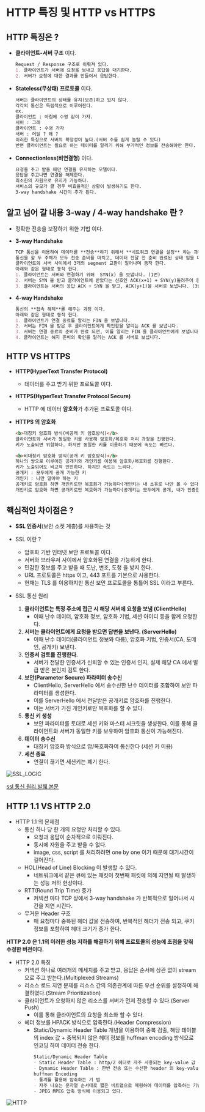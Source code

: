 # HTTP 특징 및 HTTP vs HTTPS

## HTTP 특징은 ?
- **클라이언트-서버 구조** 이다.
  ```markdown
  Request / Response 구조로 이뤄져 있다.
  1. 클라이언트가 서버에 요청을 보내고 응답을 대기한다.
  2. 서버가 요청에 대한 결과를 만들어서 응답한다.
  ```
- **Stateless(무상태) 프로토콜** 이다.
  ```markdown
  서버는 클라이언트의 상태를 유지(보존)하고 있지 않다.
  각각의 통신은 독립적으로 이루어진다.
  ex.
  클라이언트 : 아침에 수영 같이 가자.
  서버 : 그래
  클라이언트 : 수영 가자
  서버 : 어딜 ? 왜 ?
  이러한 특징으로 서버의 확장성이 높다.(서버 수를 쉽게 늘릴 수 있다)
  반면 클라이언트는 필요로 하는 데이터를 알리기 위해 부가적인 정보를 전송해야만 한다.
  ```
- **Connectionless(비연결형)** 이다.
  ```markdown
  요청을 주고 받을 때만 연결을 유지하는 모델이다.
  응답을 주고나면 연결을 해제한다.
  최소한의 자원으로 유지가 가능하다.
  서비스의 규모가 클 경우 비효율적인 상황이 발생하기도 한다.
  3-way handshake 시간이 추가 된다.
  ```

## 알고 넘어 갈 내용 3-way / 4-way handshake 란 ? 
- 정확한 전송을 보장하기 위한 기법 이다.
- **3-way Handshake**
  ```markdown
  TCP 통신을 이용하여 데이터를 **전송**하기 위해서 **네트워크 연결을 설정** 하는 과정 이다.
  통신을 할 두 주체가 모두 전송 준비를 마치고, 데이터 전달 전 준비 완료된 상태 임을 다른 쪽에서 알 수 있다.
  클라이언트와 서버 사이에서 3개의 segment 교환이 일어나며 동작 한다.
  아래와 같은 형태로 동작 한다.
  1. 클라이언트는 서버와 연결하기 위해  SYN(x) 을 보냅니다. (1번)
  2. 서버는 SYN 을 받고 클라이언트에 받았다는 신호인 ACK(x+1) + SYN(y)돌려주어 응답합니다. (2번)
  3. 클라이언트는 서버의 응답 ACK + SYN 을 받고, ACK(y+1)을 서버로 보냅니다. (3번)
  ```
  
- **4-way Handshake**
  ```markdown
  통신의 **접속 해제**를 해주는 과정 이다.
  아래와 같은 형태로 동작 한다.
  1. 클라이언트가 연결 종료를 알리는 FIN 을 보냅니다.
  2. 서버는 FIN 을 받은 후 클라이언트에게 확인함을 알리는 ACK 를 보냅니다.
  3. 서버는 연결 종료의 준비가 완료 되면, 이를 알리는 FIN 을 클라이언트에게 보냅니다.
  4. 클라이언트는 해지 준비의 확인을 알리는 ACK 를 서버로 보냅니다.
  ```
  
## HTTP VS HTTPS

- **HTTP(HyperText Transfer Protocol)**
  + 데이터를 주고 받기 위한 프로토콜 이다.

- **HTTPS(HyperText Transfer Protocol Secure)**
  + HTTP 에 데이터 **암호화**가 추가된 프로토콜 이다.
  
- **HTTPS 의 암호화**
  ```markdown
  <b>대칭키 암호화 방식(비공캐 키 암호방식)</b>
  클라이언트와 서버가 동일한 키를 사용해 암호화/복호화 처리 과정을 진행한다.
  키가 노출되면 위험하다. 하지만 동일한 키를 이용하기 때문에 속도는 빠르다.
  
  <b>비대칭키 암호화 방식(공개 키 암호방식)</b>
  하나의 쌍으로 이루어진 공개키와 개인키를 이용해 암호화/복호화를 진행한다.
  키가 노출되어도 비교적 안전하다. 하지만 속도는 느리다.
  공개키 : 모두에게 공개 가능한 키
  개인키 : 나만 알아야 하는 키
  공개키로 암호화 하면 개인키로만 복호화가 가능하다(개인키는 내 소유로 나만 볼 수 있다.)
  개인키로 암호화 하면 공개키로만 복호화가 가능하다(공개키는 모두에게 공개, 내가 인증한 정보라는 신뢰성 보장이 가능하다.)
  ```

## 핵심적인 차이점은 ?
- **SSL 인증서**(보안 소켓 계층)를 사용하는 것
- SSL 이란 ?
    + 암호화 기반 인터넷 보안 프로토콜 이다.
    + 서버와 브라우저 사이에서 암호화된 연결을 가능하게 한다.
    + 민감한 정보를 주고 받을 때 도난, 변조, 도청 을 방지 한다.
    + URL 프로토콜은 https 이고, 443 포트를 기본으로 사용한다.
    + 현재는 TLS 를 이용하지만 통신 보안 프로토콜을 통틀어 SSL 이라고 부른다.

- SSL 통신 원리
    1. **클라이언트는 특정 주소에 접근 시 해당 서버에 요청을 보냄 (ClientHello)**
       - 이때 난수 데이터, 암호화 정보, 암호화 기법, 세션 아이디 등을 함께 요청한다.
    2. **서버는 클라이언트에게 요청을 받으면 답변을 보낸다. (ServerHello)**
       - 이때 난수 데이터(클라이언트 정보와 다름), 암호화 기법, 인증서(CA, 도메인, 공개키) 보낸다.
    3. **인증서 검토를 진행한다.**
       - 서버가 전달한 인증서가 신뢰할 수 있는 인증서 인지, 실제 해당 CA 에서 발급 받은 본인지 검토 한다.
    4. **보안(Parameter Secure) 파라미터 송수신**
       - ClientHello, ServerHello 에서 송수신한 난수 데이터를 조합하여 보안 파라미터를 생성한다.
       - 이를 ServerHello 에서 전달받은 공개키로 암호화를 진행한다. 
       - 이는 서버가 가진 개인키로만 복호화를 할 수 있다.
    5. **통신 키 생성**
       - 보안 파라미터를 토대로 세션 키와 마스터 시크릿을 생성한다. 이를 통해 클라이언트와 서버가 동일한 키를 보유하여 암호화 통신이 가능해진다.
    6. **데이터 송수신**
       - 대칭키 암호화 방식으로 암/복호화하여 통신한다 (세션 키 이용)
    7. **세션 종료**
       - 연결이 끊기면 세션키는 폐기 한다.
   
![SSL_LOGIC](https://user-images.githubusercontent.com/49216939/174294656-e6b12bb0-8cd8-4369-8fa5-264548592fb4.png)

[ssl 통신 원리 발췌 본문](https://blog.itcode.dev/posts/2021/08/18/about-ssl)

## HTTP 1.1 VS HTTP 2.0

- HTTP 1.1 의 문제점
  - 통신 하나 당 한 개의 요청만 처리할 수 있다.
    - 요청과 응답이 순차적으로 이뤄진다.
    - 동시에 자원을 주고 받을 수 없다.
    - image, css, script 를 처리하려면 one by one 이기 때문에 대기시간이 길어진다.
  - HOL(Head of Line) Blocking 이 발생할 수 있다.
    - 네트워크에서 같은 큐에 있는 패킷이 첫번째 패킷에 의해 지연될 때 발생하는 성능 저하 현상이다.
  - RTT(Round Trip Time) 증가
    - 커넥션 마다 TCP 상에서 3-way handshake 가 반복적으로 일어나서 시간을 지연 시킨다.
  - 무거운 Header 구조
    - 매 요청마다 중복된 헤더 값을 전송하여, 반복적인 헤더가 전송 되고, 쿠키 정보를 포함하여 헤더 크기가 증가 한다.

<b> HTTP 2.0 은 1.1의 이러한 성능 저하를 해결하기 위해 프로토콜의 성능에 초점을 맞춰 수정한 버전이다.</b>

- HTTP 2.0 특징
  - 커넥션 하나로 여러개의 메세지를 주고 받고, 응답은 순서에 상관 없이 stream 으로 주고 받는다.(Multiplexed Streams)
  - 리소스 로드 지연 문제를 리소스 간의 의존관계에 따른 우선 순위를 설정하여 해결하였다.(Stream Prioritization)
  - 클라이언트가 요청하지 않은 리소스를 서버가 먼저 전송할 수 있다.(Server Push)
    - 이를 통해 클라이언트의 요청을 최소화 할 수 있다.
  - 헤더 정보를 HPACK 방식으로 압축한다.(Header Compression)
    - Static/Dynamic Header Table 개념을 이용하여 중복 검출, 
      해당 테이블의 index 값 + 중복되지 않은 헤더 정보를 huffman encoding 방식으로 인코딩 하여 데이터 전송 한다.
      ```markdown
      Static/Dynamic Header Table
      - Static Header Table : http/2 헤더로 자주 사용되는 key-value 값 쌍을 저장하고 있는 테이블
      - Dynamic Header Table : 한번 전송 또는 수신한 header 의 key-value 값을 임의로 저장하는 역할을 수행하는 테이블
      huffman Encoding
      - 통계를 활용해 압축하는 기 법
      - 자주 나오는 문자열 순서대로 짧은 비트맵으로 매핑하여 데이터를 압축하는 기법이다.
      - JPEG MPEG 압축 방식에 이용되고 있다.
      ```
![HTTP](https://user-images.githubusercontent.com/49216939/174300100-2b2bc405-5245-4578-afed-2995d7388994.png)